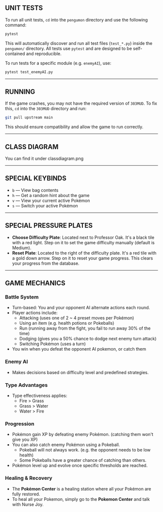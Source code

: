 
## UNIT TESTS

To run all unit tests, `cd` into the `pengumon` directory and use the following command:

```bash
pytest
```

This will automatically discover and run all test files (`test_*.py`) inside the `pengumon/` directory.
All tests use `pytest` and are designed to be self-contained and reproducible.

To run tests for a specific module (e.g. `enemyAI`), use:

```bash
pytest test_enemyAI.py
```

---

## RUNNING

If the game crashes, you may not have the required version of `303MUD`. To fix this, `cd` into the `303MUD` directory and run:

```bash
git pull upstream main
```

This should ensure compatibility and allow the game to run correctly.

---

## CLASS DIAGRAM

You can find it under classdiagram.png

---

## SPECIAL KEYBINDS

- `b` — View bag contents
- `h` — Get a random hint about the game
- `v` — View your current active Pokémon
- `s` — Switch your active Pokémon

---

## SPECIAL PRESSURE PLATES

- **Choose Difficulty Plate**: Located next to Professor Oak. It's a black tile with a red light. Step on it to set the game difficulty manually (default is Medium).
- **Reset Plate**: Located to the right of the difficulty plate. It's a red tile with a gold down arrow. Step on it to reset your game progress. This clears your progress from the database.

---

## GAME MECHANICS

### Battle System

- Turn-based: You and your opponent AI alternate actions each round.
- Player actions include:
  - Attacking (uses one of 2 ~ 4 preset moves per Pokémon)
  - Using an item (e.g. health potions or Pokeballs)
  - Run (running away from the fight, you fail to run away 30% of the time)
  - Dodging (gives you a 50% chance to dodge next enemy turn attack)
  - Switching Pokémon (uses a turn)
- You win when you defeat the opponent AI pokemon, or catch them

### Enemy AI

- Makes decisions based on difficulty level and predefined strategies.

### Type Advantages

- Type effectiveness applies:
  - Fire > Grass
  - Grass > Water
  - Water > Fire

### Progression

- Pokémon gain XP by defeating enemy Pokémon. (catching them won't give you XP)
- You can also catch enemy Pokémon using a Pokeball.
  - Pokeball will not always work. (e.g. the opponent needs to be low health)
  - Some Pokeballs have a greater chance of catching than others.
- Pokémon level up and evolve once specific thresholds are reached.

### Healing & Recovery

- The **Pokémon Center** is a healing station where all your Pokémon are fully restored.
- To heal all your Pokemon, simply go to the **Pokemon Center** and talk with Nurse Joy. 

